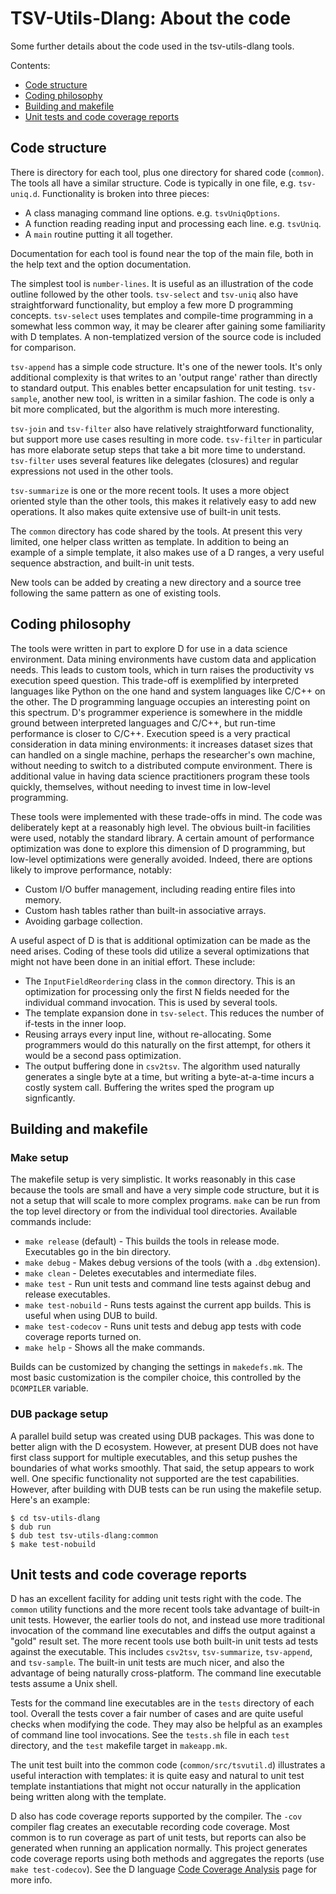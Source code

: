 # TSV-Utils-Dlang: About the code

Some further details about the code used in the tsv-utils-dlang tools.

Contents:
* [Code structure](#code-structure)
* [Coding philosophy](#coding-philosophy)
* [Building and makefile](#building-and-makefile)
* [Unit tests and code coverage reports](#unit-tests-and-code-coverage-reports)

## Code structure

There is directory for each tool, plus one directory for shared code (`common`). The tools all have a similar structure. Code is typically in one file, e.g. `tsv-uniq.d`. Functionality is broken into three pieces:

* A class managing command line options. e.g. `tsvUniqOptions`.
* A function reading reading input and processing each line. e.g. `tsvUniq`.
* A `main` routine putting it all together.

Documentation for each tool is found near the top of the main file, both in the help text and the option documentation.

The simplest tool is `number-lines`. It is useful as an illustration of the code outline followed by the other tools. `tsv-select` and `tsv-uniq` also have straightforward functionality, but employ a few more D programming concepts. `tsv-select` uses templates and compile-time programming in a somewhat less common way, it may be clearer after gaining some familiarity with D templates. A non-templatized version of the source code is included for comparison. 

`tsv-append` has a simple code structure. It's one of the newer tools. It's only additional complexity is that writes to an 'output range' rather than directly to standard output. This enables better encapsulation for unit testing. `tsv-sample`, another new tool, is written in a similar fashion. The code is only a bit more complicated, but the algorithm is much more interesting.

`tsv-join` and `tsv-filter` also have relatively straightforward functionality, but support more use cases resulting in more code. `tsv-filter` in particular has more elaborate setup steps that take a bit more time to understand. `tsv-filter` uses several features like delegates (closures) and regular expressions not used in the other tools.

`tsv-summarize` is one or the more recent tools. It uses a more object oriented style than the other tools, this makes it relatively easy to add new operations. It also makes quite extensive use of built-in unit tests.

The `common` directory has code shared by the tools. At present this very limited, one helper class written as template. In addition to being an example of a simple template, it also makes use of a D ranges, a very useful sequence abstraction, and built-in unit tests.

New tools can be added by creating a new directory and a source tree following the same pattern as one of existing tools.

## Coding philosophy

The tools were written in part to explore D for use in a data science environment. Data mining environments have custom data and application needs. This leads to custom tools, which in turn raises the productivity vs execution speed question. This trade-off is exemplified by interpreted languages like Python on the one hand and system languages like C/C++ on the other. The D programming language occupies an interesting point on this spectrum. D's programmer experience is somewhere in the middle ground between interpreted languages and C/C++, but run-time performance is closer to C/C++. Execution speed is a very practical consideration in data mining environments: it increases dataset sizes that can handled on a single machine, perhaps the researcher's own machine, without needing to switch to a distributed compute environment. There is additional value in having data science practitioners program these tools quickly, themselves, without needing to invest time in low-level programming.

These tools were implemented with these trade-offs in mind. The code was deliberately kept at a reasonably high level. The obvious built-in facilities were used, notably the standard library. A certain amount of performance optimization was done to explore this dimension of D programming, but low-level optimizations were generally avoided. Indeed, there are options likely to improve performance, notably:

* Custom I/O buffer management, including reading entire files into memory.
* Custom hash tables rather than built-in associative arrays.
* Avoiding garbage collection.

A useful aspect of D is that is additional optimization can be made as the need arises. Coding of these tools did utilize a several optimizations that might not have been done in an initial effort. These include:

* The `InputFieldReordering` class in the `common` directory. This is an optimization for processing only the first N fields needed for the individual command invocation. This is used by several tools. 
* The template expansion done in `tsv-select`. This reduces the number of if-tests in the inner loop.
* Reusing arrays every input line, without re-allocating. Some programmers would do this naturally on the first attempt, for others it would be a second pass optimization.
* The output buffering done in `csv2tsv`. The algorithm used naturally generates a single byte at a time, but writing a byte-at-a-time incurs a costly system call. Buffering the writes sped the program up signficantly.

## Building and makefile

### Make setup

The makefile setup is very simplistic. It works reasonably in this case because the tools are small and have a very simple code structure, but it is not a setup that will scale to more complex programs. `make` can be run from the top level directory or from the individual tool directories. Available commands include:

* `make release` (default) - This builds the tools in release mode. Executables go in the bin directory.
* `make debug` - Makes debug versions of the tools (with a `.dbg` extension).
* `make clean` - Deletes executables and intermediate files.
* `make test` - Run unit tests and command line tests against debug and release executables.
* `make test-nobuild` - Runs tests against the current app builds. This is useful when using DUB to build.
* `make test-codecov` - Runs unit tests and debug app tests with code coverage reports turned on.
* `make help` - Shows all the make commands.

Builds can be customized by changing the settings in `makedefs.mk`. The most basic customization is the compiler choice, this controlled by the `DCOMPILER` variable.

### DUB package setup

A parallel build setup was created using DUB packages. This was done to better align with the D ecosystem. However, at present DUB does not have first class support for multiple executables, and this setup pushes the boundaries of what works smoothly. That said, the setup appears to work well. One specific functionality not supported are the test capabilities. However, after building with DUB tests can be run using the makefile setup. Here's an example:
```
$ cd tsv-utils-dlang
$ dub run
$ dub test tsv-utils-dlang:common
$ make test-nobuild
```

## Unit tests and code coverage reports

D has an excellent facility for adding unit tests right with the code. The `common` utility functions and the more recent tools take advantage of built-in unit tests. However, the earlier tools do not, and instead use more traditional invocation of the command line executables and diffs the output against a "gold" result set. The more recent tools use both built-in unit tests ad tests against the executable. This includes `csv2tsv`, `tsv-summarize`, `tsv-append`, and `tsv-sample`. The built-in unit tests are much nicer, and also the advantage of being naturally cross-platform. The command line executable tests assume a Unix shell.

Tests for the command line executables are in the `tests` directory of each tool. Overall the tests cover a fair number of cases and are quite useful checks when modifying the code. They may also be helpful as an examples of command line tool invocations. See the `tests.sh` file in each `test` directory, and the `test` makefile target in `makeapp.mk`.

The unit test built into the common code (`common/src/tsvutil.d`) illustrates a useful interaction with templates: it is quite easy and natural to unit test template instantiations that might not occur naturally in the application being written along with the template.

D also has code coverage reports supported by the compiler. The `-cov` compiler flag creates an executable recording code coverage. Most common is to run coverage as part of unit tests, but reports can also be generated when running an application normally. This project generates code coverage reports using both methods and aggregates the reports (use `make test-codecov`). See the D language [Code Coverage Analysis](https://dlang.org/code_coverage.html) page for more info.
